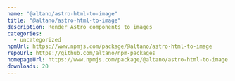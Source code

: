 ```yaml
---
name: "@altano/astro-html-to-image"
title: "@altano/astro-html-to-image"
description: Render Astro components to images
categories:
  - uncategorized
npmUrl: https://www.npmjs.com/package/@altano/astro-html-to-image
repoUrl: https://github.com/altano/npm-packages
homepageUrl: https://www.npmjs.com/package/@altano/astro-html-to-image
downloads: 20
---
```

